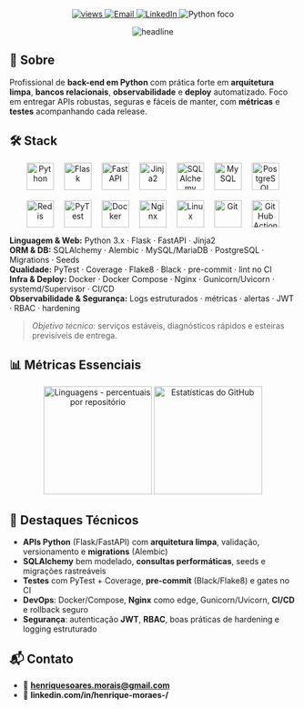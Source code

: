 <p align="center">
  <a href="https://github.com/Henriquesm1">
    <img src="https://komarev.com/ghpvc/?username=Henriquesm1&label=Visitas&style=flat&color=0A66C2" alt="views"/>
  </a>
  <a href="mailto:henriquesoares.morais@gmail.com">
    <img src="https://img.shields.io/badge/Contato-Email-EA4335?logo=gmail&logoColor=white" alt="Email"/>
  </a>
  <a href="https://www.linkedin.com/in/henrique-moraes-/">
    <img src="https://img.shields.io/badge/LinkedIn-Conectar-0A66C2?logo=linkedin&logoColor=white" alt="LinkedIn"/>
  </a>
  <img src="https://img.shields.io/badge/Foco-Python-3776AB?logo=python&logoColor=white" alt="Python foco"/>
</p>

<p align="center">
  <img src="https://readme-typing-svg.demolab.com?font=Fira+Code&pause=1400&center=true&vCenter=true&width=820&lines=Back-end+%F0%9F%94%A5+Python+(Flask%2FFastAPI)+%7C+DevOps+%F0%9F%9A%80;SQLAlchemy+%2B+Alembic+(migrations)+%7C+Qualidade+cont%C3%ADnua;Docker+%2B+Nginx+%2B+CI%2FCD+%7C+Observabilidade+e+Seguran%C3%A7a" alt="headline" />
</p>

## 🧭 Sobre
Profissional de **back-end em Python** com prática forte em **arquitetura limpa**, **bancos relacionais**, **observabilidade** e **deploy** automatizado. Foco em entregar APIs robustas, seguras e fáceis de manter, com **métricas** e **testes** acompanhando cada release.

## 🛠️ Stack
<div align="center" style="display:flex;flex-wrap:wrap;gap:18px;justify-content:center;align-items:center;margin:10px 0 6px 0;">
  <img src="https://cdn.jsdelivr.net/gh/devicons/devicon/icons/python/python-original.svg" height="48" alt="Python" title="Python">
  <picture>
    <source media="(prefers-color-scheme: dark)" srcset="https://cdn.simpleicons.org/flask/FFFFFF">
    <img src="https://cdn.simpleicons.org/flask/000000" height="48" alt="Flask" title="Flask">
  </picture>
  <img src="https://cdn.jsdelivr.net/gh/devicons/devicon/icons/fastapi/fastapi-original.svg" height="48" alt="FastAPI" title="FastAPI">
  <picture>
    <source media="(prefers-color-scheme: dark)" srcset="https://cdn.simpleicons.org/jinja/FFFFFF">
    <img src="https://cdn.simpleicons.org/jinja/E34F26" height="48" alt="Jinja2" title="Jinja2">
  </picture>

  <img src="https://cdn.jsdelivr.net/gh/devicons/devicon/icons/sqlalchemy/sqlalchemy-original.svg" height="48" alt="SQLAlchemy" title="SQLAlchemy">
  <img src="https://cdn.jsdelivr.net/gh/devicons/devicon/icons/mysql/mysql-original.svg" height="48" alt="MySQL" title="MySQL/MariaDB">
  <img src="https://cdn.jsdelivr.net/gh/devicons/devicon/icons/postgresql/postgresql-original.svg" height="48" alt="PostgreSQL" title="PostgreSQL">
  <img src="https://cdn.jsdelivr.net/gh/devicons/devicon/icons/redis/redis-original.svg" height="48" alt="Redis" title="Redis">

  <img src="https://cdn.jsdelivr.net/gh/devicons/devicon/icons/pytest/pytest-original.svg" height="48" alt="PyTest" title="PyTest">

  <img src="https://cdn.jsdelivr.net/gh/devicons/devicon/icons/docker/docker-original.svg" height="48" alt="Docker" title="Docker/Compose">
  <img src="https://cdn.jsdelivr.net/gh/devicons/devicon/icons/nginx/nginx-original.svg" height="48" alt="Nginx" title="Nginx">
  <img src="https://cdn.jsdelivr.net/gh/devicons/devicon/icons/linux/linux-original.svg" height="48" alt="Linux" title="Linux">
  <img src="https://cdn.jsdelivr.net/gh/devicons/devicon/icons/git/git-original.svg" height="48" alt="Git" title="Git">
  <img src="https://cdn.jsdelivr.net/gh/devicons/devicon/icons/githubactions/githubactions-original.svg" height="48" alt="GitHub Actions" title="GitHub Actions (CI/CD)">
</div>

**Linguagem & Web:** Python 3.x · Flask · FastAPI · Jinja2  
**ORM & DB:** SQLAlchemy · Alembic · MySQL/MariaDB · PostgreSQL · Migrations · Seeds  
**Qualidade:** PyTest · Coverage · Flake8 · Black · pre-commit · lint no CI  
**Infra & Deploy:** Docker · Docker Compose · Nginx · Gunicorn/Uvicorn · systemd/Supervisor · CI/CD  
**Observabilidade & Segurança:** Logs estruturados · métricas · alertas · JWT · RBAC · hardening

> _Objetivo técnico:_ serviços estáveis, diagnósticos rápidos e esteiras previsíveis de entrega.

## 📊 Métricas Essenciais
<div align="center">
  <picture>
    <source media="(prefers-color-scheme: dark)" srcset="https://github-readme-stats.vercel.app/api/top-langs/?username=Henriquesm1&layout=compact&theme=tokyonight&hide_border=false&border_color=0A66C2&langs_count=8&card_width=440&custom_title=Linguagens%20(%)&v=6" />
    <img height="190" alt="Linguagens - percentuais por repositório" src="https://github-readme-stats.vercel.app/api/top-langs/?username=Henriquesm1&layout=compact&hide_border=false&border_color=0A66C2&langs_count=8&card_width=440&custom_title=Linguagens%20(%)&v=6" />
  </picture>

  <picture>
    <source media="(prefers-color-scheme: dark)" srcset="https://github-readme-stats.vercel.app/api?username=Henriquesm1&show_icons=true&theme=tokyonight&hide_border=false&border_color=0A66C2&include_all_commits=true&count_private=true&hide=stars,issues,prs&hide_rank=true&custom_title=Estat%C3%ADsticas&v=6" />
    <img height="190" alt="Estatísticas do GitHub" src="https://github-readme-stats.vercel.app/api?username=Henriquesm1&show_icons=true&hide_border=false&border_color=0A66C2&include_all_commits=true&count_private=true&hide=stars,issues,prs&hide_rank=true&custom_title=Estat%C3%ADsticas&v=6" />
  </picture>
</div>

## 🚀 Destaques Técnicos
- **APIs Python** (Flask/FastAPI) com **arquitetura limpa**, validação, versionamento e **migrations** (Alembic)
- **SQLAlchemy** bem modelado, **consultas performáticas**, seeds e migrações rastreáveis
- **Testes** com PyTest + Coverage, **pre-commit** (Black/Flake8) e gates no CI
- **DevOps**: Docker/Compose, **Nginx** como edge, Gunicorn/Uvicorn, **CI/CD** e rollback seguro
- **Segurança**: autenticação **JWT**, **RBAC**, boas práticas de hardening e logging estruturado

## 📬 Contato
- 📧 **henriquesoares.morais@gmail.com**  
- 🔗 **linkedin.com/in/henrique-moraes-/**

